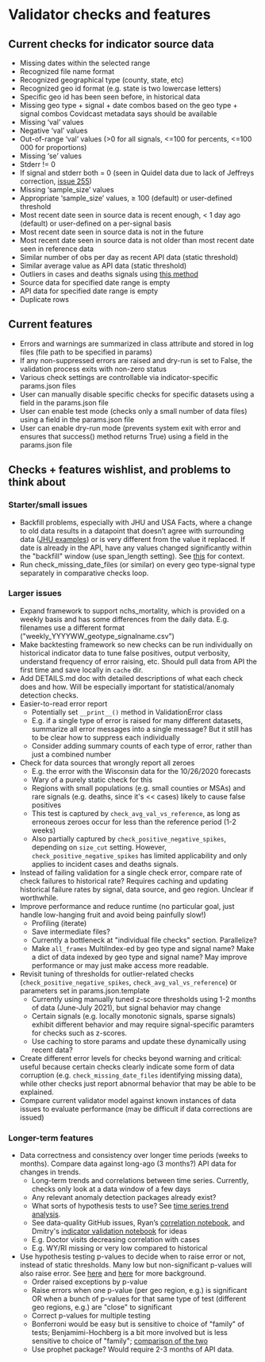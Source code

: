 # Validator checks and features

## Current checks for indicator source data

* Missing dates within the selected range
* Recognized file name format
* Recognized geographical type (county, state, etc)
* Recognized geo id format (e.g. state is two lowercase letters)
* Specific geo id has been seen before, in historical data
* Missing geo type + signal + date combos based on the geo type + signal combos Covidcast metadata says should be available
* Missing ‘val’ values
* Negative ‘val’ values
* Out-of-range ‘val’ values (>0 for all signals, <=100 for percents, <=100 000 for proportions)
* Missing ‘se’ values
* Stderr != 0
* If signal and stderr both = 0 (seen in Quidel data due to lack of Jeffreys correction, [issue 255](https://github.com/cmu-delphi/covidcast-indicators/issues/255#issuecomment-692196541))
* Missing ‘sample_size’ values
* Appropriate ‘sample_size’ values, ≥ 100 (default) or user-defined threshold
* Most recent date seen in source data is recent enough, < 1 day ago (default) or user-defined on a per-signal basis
* Most recent date seen in source data is not in the future
* Most recent date seen in source data is not older than most recent date seen in reference data
* Similar number of obs per day as recent API data (static threshold)
* Similar average value as API data (static threshold)
* Outliers in cases and deaths signals using [this method](https://github.com/cmu-delphi/covidcast-forecast/tree/dev/corrections/data_corrections)
* Source data for specified date range is empty
* API data for specified date range is empty
* Duplicate rows


## Current features

* Errors and warnings are summarized in class attribute and stored in log files (file path to be specified in params)
* If any non-suppressed errors are raised and dry-run is set to False, the validation process exits with non-zero status
* Various check settings are controllable via indicator-specific params.json files
* User can manually disable specific checks for specific datasets using a field in the params.json file
* User can enable test mode (checks only a small number of data files) using a field in the params.json file
* User can enable dry-run mode (prevents system exit with error and ensures that success() method returns True) using a field in the params.json file


## Checks + features wishlist, and problems to think about

### Starter/small issues

* Backfill problems, especially with JHU and USA Facts, where a change to old data results in a datapoint that doesn’t agree with surrounding data ([JHU examples](https://delphi-org.slack.com/archives/CF9G83ZJ9/p1600729151013900)) or is very different from the value it replaced. If date is already in the API, have any values changed significantly within the "backfill" window (use span_length setting). See [this](https://github.com/cmu-delphi/covidcast-indicators/pull/155#discussion_r504195207) for context.
* Run check_missing_date_files (or similar) on every geo type-signal type separately in comparative checks loop.

### Larger issues

* Expand framework to support nchs_mortality, which is provided on a weekly basis and has some differences from the daily data. E.g. filenames use a different format ("weekly_YYYYWW_geotype_signalname.csv")
* Make backtesting framework so new checks can be run individually on historical indicator data to tune false positives, output verbosity, understand frequency of error raising, etc. Should pull data from API the first time and save locally in `cache` dir.
* Add DETAILS.md doc with detailed descriptions of what each check does and how. Will be especially important for statistical/anomaly detection checks.
* Easier-to-read error report
  * Potentially set `__print__()` method in ValidationError class
  * E.g. if a single type of error is raised for many different datasets, summarize all error messages into a single message? But it still has to be clear how to suppress each individually
  * Consider adding summary counts of each type of error, rather than just a combined number
* Check for data sources that wrongly report all zeroes
  * E.g. the error with the Wisconsin data for the 10/26/2020 forecasts
  * Wary of a purely static check for this
  * Regions with small populations (e.g. small counties or MSAs) and rare signals (e.g. deaths, since it's << cases) likely to cause false positives
  * This test is captured by `check_avg_val_vs_reference`, as long as erroneous zeroes occur for less than the reference period (1-2 weeks)
  * Also partially captured by `check_positive_negative_spikes`, depending on `size_cut` setting. However, `check_positive_negative_spikes` has limited applicability and only applies to incident cases and deaths signals.
* Instead of failing validation for a single check error, compare rate of check failures to historical rate? Requires caching and updating historical failure rates by signal, data source, and geo region. Unclear if worthwhile.
* Improve performance and reduce runtime (no particular goal, just handle low-hanging fruit and avoid being painfully slow!)
  * Profiling (iterate)
  * Save intermediate files?
  * Currently a bottleneck at "individual file checks" section. Parallelize?
  * Make `all_frames` MultiIndex-ed by geo type and signal name? Make a dict of data indexed by geo type and signal name? May improve performance or may just make access more readable.
* Revisit tuning of thresholds for outlier-related checks (`check_positive_negative_spikes`, `check_avg_val_vs_reference`) or parameters set in params.json.template
  * Currently using manually tuned z-score thresholds using 1-2 months of data (June-July 2021), but signal behavior may change
  * Certain signals (e.g. locally monotonic signals, sparse signals) exhibit different behavior and may require signal-specific paramters for checks such as z-scores.
  * Use caching to store params and update these dynamically using recent data?
* Create different error levels for checks beyond warning and critical: useful because certain checks clearly indicate some form of data corruption (e.g. `check_missing_date_files` identifying missing data), while other checks just report abnormal behavior that may be able to be explained.
* Compare current validator model against known instances of data issues to evaluate performance (may be difficult if data corrections are issued)

### Longer-term features

* Data correctness and consistency over longer time periods (weeks to months). Compare data against long-ago (3 months?) API data for changes in trends.
  * Long-term trends and correlations between time series. Currently, checks only look at a data window of a few days
  * Any relevant anomaly detection packages already exist?
  * What sorts of hypothesis tests to use? See [time series trend analysis](https://www.genasis.cz/time-series/index.php?pg=home--trend-analysis).
  * See data-quality GitHub issues, Ryan’s [correlation notebook](https://github.com/cmu-delphi/covidcast/tree/main/R-notebooks), and Dmitry's [indicator validation notebook](https://github.com/cmu-delphi/covidcast-indicators/blob/deploy-jhu/testing_utils/indicator_validation.template.ipynb) for ideas
  * E.g. Doctor visits decreasing correlation with cases
  * E.g. WY/RI missing or very low compared to historical
* Use hypothesis testing p-values to decide when to raise error or not, instead of static thresholds. Many low but non-significant p-values will also raise error. See [here](https://delphi-org.slack.com/archives/CV1SYBC90/p1601307675021000?thread_ts=1600277030.103500&cid=CV1SYBC90) and [here](https://delphi-org.slack.com/archives/CV1SYBC90/p1600978037007500?thread_ts=1600277030.103500&cid=CV1SYBC90) for more background.
  * Order raised exceptions by p-value
  * Raise errors when one p-value (per geo region, e.g.) is significant OR when a bunch of p-values for that same type of test (different geo regions, e.g.) are "close" to significant
  * Correct p-values for multiple testing
  * Bonferroni would be easy but is sensitive to choice of "family" of tests; Benjamimi-Hochberg is a bit more involved but is less sensitive to choice of "family"; [comparison of the two](https://delphi-org.slack.com/archives/D01A9KNTPKL/p1603294915000500)
  * Use prophet package? Would require 2-3 months of API data.